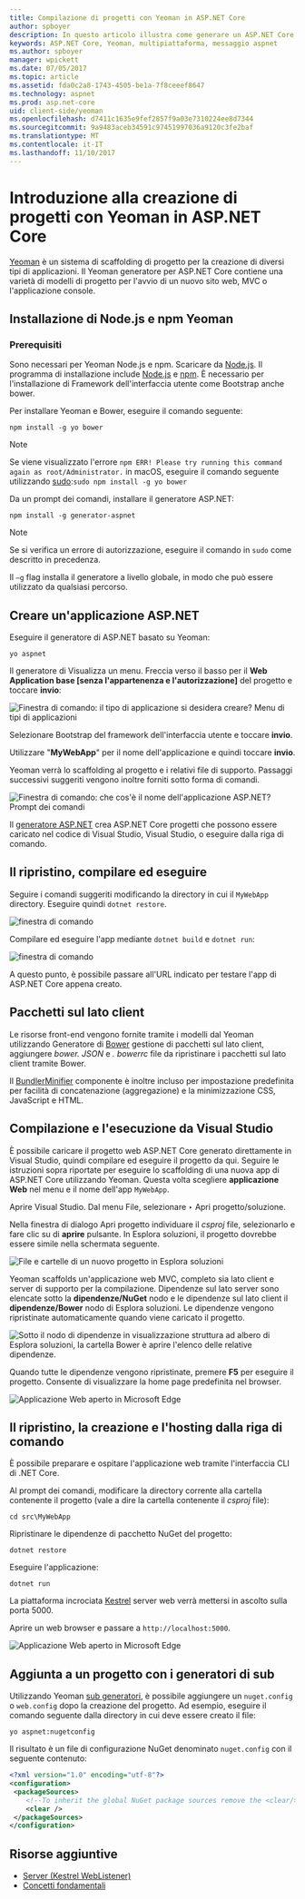 ```yaml
---
title: Compilazione di progetti con Yeoman in ASP.NET Core
author: spboyer
description: In questo articolo illustra come generare un ASP.NET Core applicazione web tramite il Yeoman generatore in macOS.
keywords: ASP.NET Core, Yeoman, multipiattaforma, messaggio aspnet
ms.author: spboyer
manager: wpickett
ms.date: 07/05/2017
ms.topic: article
ms.assetid: fda0c2a8-1743-4505-be1a-7f8ceeef8647
ms.technology: aspnet
ms.prod: asp.net-core
uid: client-side/yeoman
ms.openlocfilehash: d7411c1635e9fef2857f9a03e7310224ee8d7344
ms.sourcegitcommit: 9a9483aceb34591c97451997036a9120c3fe2baf
ms.translationtype: MT
ms.contentlocale: it-IT
ms.lasthandoff: 11/10/2017
---
```

# <a name="introduction-to-building-projects-with-yeoman-in-aspnet-core"></a>Introduzione alla creazione di progetti con Yeoman in ASP.NET Core

[Yeoman](http://yeoman.io/) è un sistema di scaffolding di progetto per la creazione di diversi tipi di applicazioni. Il Yeoman generatore per ASP.NET Core contiene una varietà di modelli di progetto per l'avvio di un nuovo sito web, MVC o l'applicazione console.

## <a name="install-nodejs-npm-and-yeoman"></a>Installazione di Node.js e npm Yeoman

### <a name="prerequisites"></a>Prerequisiti

Sono necessari per Yeoman Node.js e npm. Scaricare da [Node.js](https://nodejs.org/). Il programma di installazione include [Node.js](https://nodejs.org/) e [npm](https://www.npmjs.com/). È necessario per l'installazione di Framework dell'interfaccia utente come Bootstrap anche bower.

Per installare Yeoman e Bower, eseguire il comando seguente:

```console
npm install -g yo bower
```

>[!Note]
>Se viene visualizzato l'errore `npm ERR! Please try running this command again as root/Administrator.` in macOS, eseguire il comando seguente utilizzando [sudo](https://developer.apple.com/library/mac/documentation/Darwin/Reference/ManPages/man8/sudo.8.html):`sudo npm install -g yo bower`

Da un prompt dei comandi, installare il generatore ASP.NET:

```console
npm install -g generator-aspnet
```

> [!NOTE]
> Se si verifica un errore di autorizzazione, eseguire il comando in `sudo` come descritto in precedenza.

Il `–g` flag installa il generatore a livello globale, in modo che può essere utilizzato da qualsiasi percorso.

## <a name="create-an-aspnet-app"></a>Creare un'applicazione ASP.NET

Eseguire il generatore di ASP.NET basato su Yeoman:

```console
yo aspnet
```

Il generatore di Visualizza un menu. Freccia verso il basso per il **Web Application base [senza l'appartenenza e l'autorizzazione]** del progetto e toccare **invio**:

![Finestra di comando: il tipo di applicazione si desidera creare? Menu di tipi di applicazioni](yeoman/_static/yeoman-yo-aspnet.png)

Selezionare Bootstrap del framework dell'interfaccia utente e toccare **invio**.

Utilizzare "**MyWebApp**" per il nome dell'applicazione e quindi toccare **invio**.

Yeoman verrà lo scaffolding al progetto e i relativi file di supporto. Passaggi successivi suggeriti vengono inoltre forniti sotto forma di comandi.

![Finestra di comando: che cos'è il nome dell'applicazione ASP.NET? Prompt dei comandi](yeoman/_static/yeoman-yo-aspnet-created.png)

Il [generatore ASP.NET](https://www.npmjs.com/package/generator-aspnet) crea ASP.NET Core progetti che possono essere caricato nel codice di Visual Studio, Visual Studio, o eseguire dalla riga di comando.

## <a name="restore-build-and-run"></a>Il ripristino, compilare ed eseguire

Seguire i comandi suggeriti modificando la directory in cui il `MyWebApp` directory. Eseguire quindi `dotnet restore`.

![finestra di comando](yeoman/_static/dotnet-restore.png)

Compilare ed eseguire l'app mediante `dotnet build` e `dotnet run`:

![finestra di comando](yeoman/_static/dotnet-build-run.png)

A questo punto, è possibile passare all'URL indicato per testare l'app di ASP.NET Core appena creato.

## <a name="client-side-packages"></a>Pacchetti sul lato client

Le risorse front-end vengono fornite tramite i modelli dal Yeoman utilizzando Generatore di [Bower](xref:client-side/bower) gestione di pacchetti sul lato client, aggiungere *bower. JSON* e *. bowerrc* file da ripristinare i pacchetti sul lato client tramite Bower.

Il [BundlerMinifier](xref:client-side/bundling-and-minification) componente è inoltre incluso per impostazione predefinita per facilità di concatenazione (aggregazione) e la minimizzazione CSS, JavaScript e HTML.

## <a name="building-and-running-from-visual-studio"></a>Compilazione e l'esecuzione da Visual Studio

È possibile caricare il progetto web ASP.NET Core generato direttamente in Visual Studio, quindi compilare ed eseguire il progetto da qui. Seguire le istruzioni sopra riportate per eseguire lo scaffolding di una nuova app di ASP.NET Core utilizzando Yeoman. Questa volta scegliere **applicazione Web** nel menu e il nome dell'app `MyWebApp`.

Aprire Visual Studio. Dal menu File, selezionare ‣ Apri progetto/soluzione.

Nella finestra di dialogo Apri progetto individuare il *csproj* file, selezionarlo e fare clic su di **aprire** pulsante. In Esplora soluzioni, il progetto dovrebbe essere simile nella schermata seguente.

![File e cartelle di un nuovo progetto in Esplora soluzioni](yeoman/_static/yeoman-solution.png)

Yeoman scaffolds un'applicazione web MVC, completo sia lato client e server di supporto per la compilazione. Dipendenze sul lato server sono elencate sotto la **dipendenze/NuGet** nodo e le dipendenze sul lato client il **dipendenze/Bower** nodo di Esplora soluzioni. Le dipendenze vengono ripristinate automaticamente quando viene caricato il progetto.

![Sotto il nodo di dipendenze in visualizzazione struttura ad albero di Esplora soluzioni, la cartella Bower è aprire l'elenco delle relative dipendenze.](yeoman/_static/yeoman-loading-dependencies.png)

Quando tutte le dipendenze vengono ripristinate, premere **F5** per eseguire il progetto. Consente di visualizzare la home page predefinita nel browser.

![Applicazione Web aperto in Microsoft Edge](yeoman/_static/yeoman-home-page.png)

## <a name="restoring-building-and-hosting-from-a-command-line"></a>Il ripristino, la creazione e l'hosting dalla riga di comando

È possibile preparare e ospitare l'applicazione web tramite l'interfaccia CLI di .NET Core.

Al prompt dei comandi, modificare la directory corrente alla cartella contenente il progetto (vale a dire la cartella contenente il *csproj* file):

```console
cd src\MyWebApp
```

Ripristinare le dipendenze di pacchetto NuGet del progetto:

```console
dotnet restore
```

Eseguire l'applicazione:

```console
dotnet run
```

La piattaforma incrociata [Kestrel](xref:fundamentals/servers/kestrel) server web verrà mettersi in ascolto sulla porta 5000.

Aprire un web browser e passare a `http://localhost:5000`.

![Applicazione Web aperto in Microsoft Edge](yeoman/_static/yeoman-home-page_5000.png)

## <a name="adding-to-your-project-with-sub-generators"></a>Aggiunta a un progetto con i generatori di sub

Utilizzando Yeoman [sub generatori](https://github.com/omnisharp/generator-aspnet), è possibile aggiungere un `nuget.config` o `web.config` dopo la creazione del progetto. Ad esempio, eseguire il comando seguente dalla directory in cui deve essere creato il file:

```console
yo aspnet:nugetconfig
```

Il risultato è un file di configurazione NuGet denominato `nuget.config` con il seguente contenuto:

```xml
<?xml version="1.0" encoding="utf-8"?>
<configuration>
 <packageSources>
    <!--To inherit the global NuGet package sources remove the <clear/> line below -->
    <clear />
 </packageSources>
</configuration>
```

## <a name="additional-resources"></a>Risorse aggiuntive

* [Server (Kestrel WebListener)](xref:fundamentals/servers/index)
* [Concetti fondamentali](xref:fundamentals/index)

